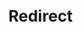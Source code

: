 ﻿---
layout: src/layouts/Redirect.astro
title: Redirect
redirect: https://octopus.com/docs/deployments/databases/sql-server/redgate
pubDate:  2023-01-01
navSearch: false
navSitemap: false
navMenu: false
---
